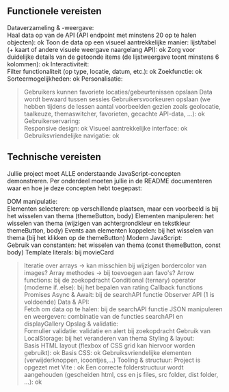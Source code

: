 Functionele vereisten 
---------------------

Dataverzameling & -weergave:  
    Haal data op van de API (API endpoint met minstens 20 op te halen objecten): ok
    Toon de data op een visueel aantrekkelijke manier: lijst/tabel (+ kaart of andere visuele weergave naargelang API): ok
    Zorg voor duidelijke details van de getoonde items (de lijstweergave toont minstens 6 kolommen): ok
Interactiviteit:  
   Filter functionaliteit (op type, locatie, datum, etc.): ok
   Zoekfunctie: ok
   Sorteermogelijkheden: ok
Personalisatie:  
  >  Gebruikers kunnen favoriete locaties/gebeurtenissen opslaan
  >  Data wordt bewaard tussen sessies
    Gebruikersvoorkeuren opslaan (we hebben tijdens de lessen aantal voorbeelden gezien zoals geolocatie, taalkeuze, themaswitcher, favorieten, gecachte API-data, ...): ok
Gebruikerservaring:  
    Responsive design: ok
    Visueel aantrekkelijke interface: ok
    Gebruiksvriendelijke navigatie: ok 

Technische vereisten
--------------------
Jullie project moet ALLE onderstaande JavaScript-concepten demonstreren. Per onderdeel moeten jullie in de README documenteren waar en hoe je deze concepten hebt toegepast: 

DOM manipulatie:  
    Elementen selecteren: op verschillende plaatsen, maar een voorbeeld is bij het wisselen van thema (themeButton, body)
    Elementen manipuleren: het wisselen van thema (wijzigen van achtergrondkleur en tekstkleur themeButton, body)
    Events aan elementen koppelen: bij het wisselen van thema (bij het klikken op de themeButton)
Modern JavaScript:  
    Gebruik van constanten: het wisselen van thema (const themeButton, const body)
    Template literals: bij movieCard
   > Iteratie over arrays -> kan misschien bij wijzigen bordercolor van images?
   > Array methodes -> bij toevoegen aan favo's?
    Arrow functions: bij de zoekopdracht
   Conditional (ternary) operator (moderne if..else): bij het bepalen van rating
   > Callback functions
   > Promises
   > Async & Await: bij de searchAPI functie
   > Observer API (1 is voldoende)
Data & API:  
    Fetch om data op te halen: bij de searchAPI functie
    JSON manipuleren en weergeven: combinatie van de functies searchAPI en displayGallery
Opslag & validatie:  
    Formulier validatie: validatie en alert bij zoekopdracht
    Gebruik van LocalStorage: bij het veranderen van thema 
Styling & layout:  
    Basis HTML layout (flexbox of CSS grid kan hiervoor worden gebruikt): ok
    Basis CSS: ok
   > Gebruiksvriendelijke elementen (verwijderknoppen, icoontjes,...)
Tooling & structuur: 
    Project is opgezet met Vite : ok
    Een correcte folderstructuur wordt aangehouden (gescheiden html, css en js files, src folder, dist folder, ...): ok